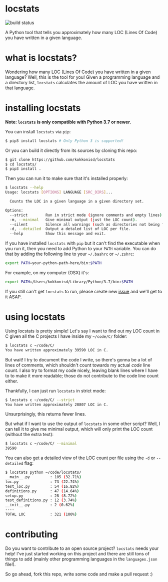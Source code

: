 # locstats

![build status](https://travis-ci.org/kokkonisd/locstats.svg?branch=master)

A Python tool that tells you approximately how many LOC (Lines Of Code) you
have written in a given language.

# what is locstats?

Wondering how many LOC (Lines Of Code) you have written in a given language?
Well, this is the tool for you! Given a programming language and a directory
list, `locstats` calculates the amount of LOC you have written in that
language.

# installing locstats

**Note: `locstats` is only compatible with Python 3.7 or newer.**

You can install `locstats` via `pip`:

```bash
$ pip3 install locstats # Only Python 3 is supported!
```

Or you can build it directly from its sources by cloning this repo:

```bash
$ git clone https://github.com/kokkonisd/locstats
$ cd locstats/
$ pip3 install .
```

Then you can run it to make sure that it's installed properly:

```bash
$ locstats --help
Usage: locstats [OPTIONS] LANGUAGE [SRC_DIRS]...

  Counts the LOC in a given language in a given directory set.

Options:
  --strict        Run in strict mode (ignore comments and empty lines).
  -m, --minimal   Give minimal output (just the LOC count).
  --silent        Silence all warnings (such as directories not being found).
  -d, --detailed  Output a detaled list of LOC per file.
  --help          Show this message and exit.
```

If you have installed `locstats` with `pip` but it can't find the executable
when you run it, then you need to add Python to your `PATH` variable. You can
do that by adding the following line to your `~/.bashrc` or `~/.zshrc`:

```bash
export PATH=your-python-path-here/bin:$PATH
```

For example, on my computer (OSX) it's:

```bash
export PATH=/Users/kokkonisd/Library/Python/3.7/bin:$PATH
```

If you still can't get `locstats` to run, please create new
[issue](https://github.com/kokkonisd/locstats/issues) and we'll get to it ASAP.

# using locstats

Using locstats is pretty simple! Let's say I want to find out my LOC count in C
given all the C projects I have inside my `~/code/C/` folder:

```bash
$ locstats c ~/code/C/
You have written approximately 39590 LOC in C.
```

But wait! I try to document the code I write, so there's gonna be a lot of
lines of comments, which shouldn't count towards my actual _code_ line count.
I also try to format my code nicely, leaving blank lines where I have to to
make it more readable; those do not contribute to the code line count either.

Thankfully, I can just run `locstats` in strict mode:

```bash
$ locstats c ~/code/C/ --strict
You have written approximately 28807 LOC in C.
```

Unsurprisingly, this returns fewer lines.

But what if I want to use the output of `locstats` in some other script? Well,
I can tell it to give me minimal output, which will only print the LOC count
(without the extra text):

```bash
$ locstats c ~/code/C/ --minimal
39590
```

You can also get a detailed view of the LOC count per file using the `-d` or
`--detailed` flag:

```bash
$ locstats python ~/code/locstats/
__main__.py         : 105 (32.71%)
loc.py              : 73 (22.74%)
test_loc.py         : 54 (16.82%)
definitions.py      : 47 (14.64%)
setup.py            : 28 (8.72%)
test_definitions.py : 12 (3.74%)
__init__.py         : 2 (0.62%)
----
TOTAL LOC           : 321 (100%)
```

# contributing

Do you want to contribute to an open source project? `locstats` needs your
help! I've just started working on this project and there are still tons of
things to add (mainly other programming languages in the `languages.json` 
file!).

So go ahead, fork this repo, write some code and make a pull request :)
